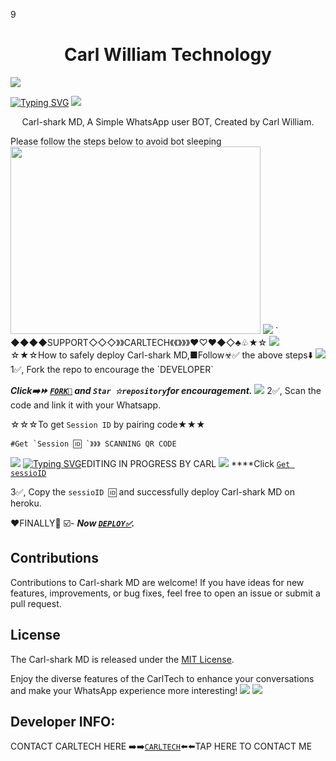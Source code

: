9 <h1 align="center"> Carl William Technology </h1> 
<a><img src='https://i.imgur.com/LyHic3i.gif'/></a>
 
[![Typing SVG](https://readme-typing-svg.herokuapp.com?font=Rockstar-ExtraBold&color=blue&lines=𝗔𝗠+CARL+SHARK+MD+𝗖𝗥𝗘𝗔𝗧𝗘𝗗+𝗕𝗬+WILLIAM)](https://git.io/typing-svg)
<a><img src='https://i.imgur.com/LyHic3i.gif'/></a>

<p align="center"> Carl-shark MD, A Simple WhatsApp user BOT, Created by Carl William.
<p align="centre"> Please follow the steps below to avoid bot sleeping  
<img src="https://telegra.ph/file/164dd0daed27a5330f912.jpg" width="400" height="300"/>
<a><img src='https://i.imgur.com/LyHic3i.gif'/></a>
  `
◆◆◆◆SUPPORT◇◇◇》》CARLTECH《《》》》♥︎♡♥︎◆◇♣︎♧★☆
<a><img src='https://i.imgur.com/LyHic3i.gif'/></a>
☆★☆How to safely deploy Carl-shark MD,■Follow☣✅️ the above steps⬇️
<a><img src='https://i.imgur.com/LyHic3i.gif'/></a>
1✅️, Fork the repo to encourage the `DEVELOPER`
 
   ***Click➡️⏩️ [`FORK🍴`](https://github.com/Carl165/CarlTech/fork) and `Star ☆repository`for encouragement.***
 <a><img src='https://i.imgur.com/LyHic3i.gif'/></a>
 2✅️, Scan the code and link it with your Whatsapp.

   ☆☆☆To get `Session ID` by pairing code★★★

    #Get `Session 🆔 `》》》 SCANNING QR CODE 
  
  <a><img src='https://i.imgur.com/LyHic3i.gif'/></a>
[![Typing SVG](https://readme-typing-svg.herokuapp.com?font=Rockstar-ExtraBold&color=blue&lines=Editing+IN+PROGRESS+OFFICIALLY+𝗕𝗬+CARL)](https://git.io/typing-svg)EDITING IN PROGRESS BY CARL
<a><img src='https://i.imgur.com/LyHic3i.gif'/></a>
****Click [`Get sessioID`]()


3✅️, Copy the `sessioID 🆔` and successfully deploy Carl-shark MD on heroku.  

   
♥︎FINALLY🦁 ☑️- ***Now [`DEPLOY✅️`](https://dashboard.heroku.com/new?template=https://github.com/Carl165/CarlTech/edit/tree/main?tab=readme-ov-file).***


## Contributions

Contributions to Carl-shark MD are welcome! If you have ideas for new features, improvements, or bug fixes, feel free to open an issue or submit a pull request.

## License

The Carl-shark MD is released under the [MIT License](https://opensource.org/licenses/MIT).

Enjoy the diverse features of the CarlTech  to enhance your conversations and make your WhatsApp experience more interesting!
<a><img src='https://i.imgur.com/LyHic3i.gif'/></a>
<a><img src='https://i.imgur.com/LyHic3i.gif'/></a>

## Developer INFO:
   CONTACT CARLTECH HERE 
➡️➡️[`CARLTECH`](https://github.com/Carl165/CARLTECH-INFO)⬅️⬅️TAP HERE TO CONTACT ME 

